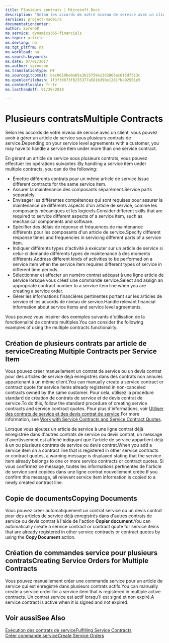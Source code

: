 ```yaml
---
title: Plusieurs contrats | Microsoft Docs
description: "Selon les accords de votre niveau de service avec un client, vous pouvez avoir à gérer un article de service sous plusieurs contrats de service."
services: project-madeira
documentationcenter: 
author: SorenGP
ms.service: dynamics365-financials
ms.topic: article
ms.devlang: na
ms.tgt_pltfrm: na
ms.workload: na
ms.search.keywords: 
ms.date: 07/01/2017
ms.author: sgroespe
ms.translationtype: HT
ms.sourcegitcommit: bec0619be0a65e3625759e13d2866ac615d7513c
ms.openlocfilehash: 1f3f30673f8235377a581b398e1281fba92501e5
ms.contentlocale: fr-fr
ms.lasthandoff: 01/30/2018

---
```

# <a name="multiple-contracts"></a><span data-ttu-id="5f2d2-103">Plusieurs contrats</span><span class="sxs-lookup"><span data-stu-id="5f2d2-103">Multiple Contracts</span></span>
<span data-ttu-id="5f2d2-104">Selon les accords de votre niveau de service avec un client, vous pouvez avoir à gérer un article de service sous plusieurs contrats de service.</span><span class="sxs-lookup"><span data-stu-id="5f2d2-104">Depending on your service level agreements with a customer, you may have to handle a service item under more than one service contract.</span></span>  
  
<span data-ttu-id="5f2d2-105">En gérant un article de service sous plusieurs contrats, vous pouvez effectuer les opérations suivantes :</span><span class="sxs-lookup"><span data-stu-id="5f2d2-105">By handling a service item under multiple contracts, you can do the following:</span></span>  
  
* <span data-ttu-id="5f2d2-106">Émettre différents contrats pour un même article de service.</span><span class="sxs-lookup"><span data-stu-id="5f2d2-106">Issue different contracts for the same service item.</span></span>  
* <span data-ttu-id="5f2d2-107">Assurer la maintenance des composants séparément.</span><span class="sxs-lookup"><span data-stu-id="5f2d2-107">Service parts separately.</span></span>  
* <span data-ttu-id="5f2d2-108">Envisager les différentes compétences qui sont requises pour assurer la maintenance de différents aspects d'un article de service, comme les composants mécaniques et les logiciels.</span><span class="sxs-lookup"><span data-stu-id="5f2d2-108">Consider different skills that are required to service different aspects of a service item, such as mechanical components and software.</span></span>  
* <span data-ttu-id="5f2d2-109">Spécifier des délais de réponse et fréquences de maintenance différents pour les composants d'un article de service.</span><span class="sxs-lookup"><span data-stu-id="5f2d2-109">Specify different response times and frequencies in servicing different parts of a service item.</span></span>  
* <span data-ttu-id="5f2d2-110">Indiquer différents types d'activité à exécuter sur un article de service si celui-ci demande différents types de maintenance à des moments différents.</span><span class="sxs-lookup"><span data-stu-id="5f2d2-110">Address different kinds of activities to be performed on a service item when the service item requires different types of service in different time periods.</span></span>  
* <span data-ttu-id="5f2d2-111">Sélectionner et affecter un numéro contrat adéquat à une ligne article de service lorsque vous créez une commande service.</span><span class="sxs-lookup"><span data-stu-id="5f2d2-111">Select and assign an appropriate contract number to a service item line when you are creating a service order.</span></span>  
* <span data-ttu-id="5f2d2-112">Gérer les informations financières pertinentes portant sur les articles de service et les accords de niveau de service.</span><span class="sxs-lookup"><span data-stu-id="5f2d2-112">Handle relevant financial information about service items and service level agreements.</span></span>  
  
<span data-ttu-id="5f2d2-113">Vous pouvez vous inspirer des exemples suivants d'utilisation de la fonctionnalité de contrats multiples.</span><span class="sxs-lookup"><span data-stu-id="5f2d2-113">You can consider the following examples of using the multiple contracts functionality.</span></span>  
  
## <a name="creating-multiple-contracts-per-service-item"></a><span data-ttu-id="5f2d2-114">Création de plusieurs contrats par article de service</span><span class="sxs-lookup"><span data-stu-id="5f2d2-114">Creating Multiple Contracts per Service Item</span></span>  
<span data-ttu-id="5f2d2-115">Vous pouvez créer manuellement un contrat de service ou un devis contrat pour des articles de service déjà enregistrés dans des contrats non annulés appartenant à un même client.</span><span class="sxs-lookup"><span data-stu-id="5f2d2-115">You can manually create a service contract or contract quote for service items already registered in non-canceled contracts owned by the same customer.</span></span> <span data-ttu-id="5f2d2-116">Pour cela, utilisez la procédure standard de création de contrats de service et de devis contrat de service.</span><span class="sxs-lookup"><span data-stu-id="5f2d2-116">To do this, follow the standard procedure of creating service contracts and service contract quotes.</span></span> <span data-ttu-id="5f2d2-117">Pour plus d'informations, voir [Utiliser des contrats de service et des devis contrat de service](service-how-to-create-service-contracts-and-service-contract-quotes.md).</span><span class="sxs-lookup"><span data-stu-id="5f2d2-117">For more information, see [Work with Service Contracts and Service Contract Quotes](service-how-to-create-service-contracts-and-service-contract-quotes.md).</span></span>  
  
<span data-ttu-id="5f2d2-118">Lorsque vous ajoutez un article de service à une ligne contrat déjà enregistrée dans d'autres contrats de service ou devis contrat, un message d'avertissement est affiché indiquant que l'article de service appartient déjà à un ou plusieurs contrats de service ou devis contrat.</span><span class="sxs-lookup"><span data-stu-id="5f2d2-118">When you add a service item on a contract line that is registered in other service contracts or contract quotes, a warning message is displayed stating that the service item already belongs to one or more service contracts or contract quotes.</span></span> <span data-ttu-id="5f2d2-119">Si vous confirmez ce message, toutes les informations pertinentes de l'article de service sont copiées dans une ligne contrat nouvellement créée.</span><span class="sxs-lookup"><span data-stu-id="5f2d2-119">If you confirm this message, all relevant service item information is copied to a newly created contract line.</span></span>  
  
## <a name="copying-documents"></a><span data-ttu-id="5f2d2-120">Copie de documents</span><span class="sxs-lookup"><span data-stu-id="5f2d2-120">Copying Documents</span></span>  
<span data-ttu-id="5f2d2-121">Vous pouvez créer automatiquement un contrat service ou un devis contrat pour des articles de service déjà enregistrés dans d'autres contrats de service ou devis contrat à l'aide de l'action **Copier document**.</span><span class="sxs-lookup"><span data-stu-id="5f2d2-121">You can automatically create a service contract or contract quote for service items that are already registered in other service contracts or contract quotes by using the **Copy Document** action.</span></span>  
  
## <a name="creating-service-orders-for-multiple-contracts"></a><span data-ttu-id="5f2d2-122">Création de commandes service pour plusieurs contrats</span><span class="sxs-lookup"><span data-stu-id="5f2d2-122">Creating Service Orders for Multiple Contracts</span></span>  
<span data-ttu-id="5f2d2-123">Vous pouvez manuellement créer une commande service pour un article de service qui est enregistré dans plusieurs contrats actifs.</span><span class="sxs-lookup"><span data-stu-id="5f2d2-123">You can manually create a service order for a service item that is registered in multiple active contracts.</span></span> <span data-ttu-id="5f2d2-124">Un contrat service est actif lorsqu'il est signé et non expiré.</span><span class="sxs-lookup"><span data-stu-id="5f2d2-124">A service contract is active when it is signed and not expired.</span></span>  
  
## <a name="see-also"></a><span data-ttu-id="5f2d2-125">Voir aussi</span><span class="sxs-lookup"><span data-stu-id="5f2d2-125">See Also</span></span>  
[<span data-ttu-id="5f2d2-126">Exécution des contrats de service</span><span class="sxs-lookup"><span data-stu-id="5f2d2-126">Fulfilling Service Contracts</span></span>](service-fulfill-service-contracts.md)  
[<span data-ttu-id="5f2d2-127">Créer commande service</span><span class="sxs-lookup"><span data-stu-id="5f2d2-127">Create Service Orders</span></span>](service-how-to-create-service-orders.md)  

